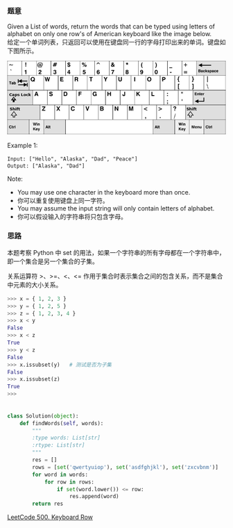 ### 题意
Given a List of words, return the words that can be typed using letters of alphabet on only one row's of American keyboard like the image below.  
给定一个单词列表，只返回可以使用在键盘同一行的字母打印出来的单词。键盘如下图所示。

![500. Keyboard Row](https://github.com/fangweiren/LeetCode-Python/blob/master/screenshots/keyboard.png?raw=true)

Example 1:
```
Input: ["Hello", "Alaska", "Dad", "Peace"]
Output: ["Alaska", "Dad"]
```
Note:
- You may use one character in the keyboard more than once.
- 你可以重复使用键盘上同一字符。
- You may assume the input string will only contain letters of alphabet.
- 你可以假设输入的字符串将只包含字母。

### 思路
本题考察 Python 中 set 的用法，如果一个字符串的所有字母都在一个字符串中，即一个集合是另一个集合的子集。

关系运算符 >、>=、<、<= 作用于集合时表示集合之间的包含关系，而不是集合中元素的大小关系。
```python
>>> x = { 1, 2, 3 }
>>> y = { 1, 2, 5 }
>>> z = { 1, 2, 3, 4 }
>>> x < y
False
>>> x < z
True
>>> y < z
False
>>> x.issubset(y)   # 测试是否为子集
False
>>> x.issubset(z)
True
>>> 


class Solution(object):
    def findWords(self, words):
        """
        :type words: List[str]
        :rtype: List[str]
        """
        res = []
        rows = [set('qwertyuiop'), set('asdfghjkl'), set('zxcvbnm')]
        for word in words:
            for row in rows:
                if set(word.lower()) <= row:
                    res.append(word)
        return res
```
[LeetCode 500. Keyboard Row](https://leetcode.com/problems/keyboard-row/description/)
